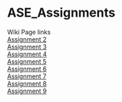 # ASE_Assignments

Wiki Page links<br>
<a href="https://github.com/Chaitanyaperavali/ASE_Assignments/wiki/Assignment-2:-Weather-and-directions-application">Assignment 2</a>
<br>
<a href="https://github.com/Chaitanyaperavali/ASE_Assignments/wiki/Assignment-2:-Weather-and-directions-application">Assignment 3</a>
<br>
<a href="https://github.com/Chaitanyaperavali/ASE_Assignments/wiki/Assignment-4:-Text-to-Speech-Android-application">Assignment 4</a>
<br>
<a href="https://github.com/Chaitanyaperavali/ASE_Assignments/wiki/Assignment-5:-Geo-Location-and-Camera-Application">Assignment 5</a>
<br>
<a href="https://github.com/Chaitanyaperavali/ASE_Assignments/wiki/Assignment-6:-Google-VR-video-player-with-spatial-audio-feature-and-Smartwatch-application">Assignment 6</a>
<br>
<a href="https://github.com/Chaitanyaperavali/ASE_Assignments/wiki/Assignment-7:-Hybrid-application-using-ionic-framework">Assignment 7</a>
<br>
<a href="https://github.com/Chaitanyaperavali/ASE_Assignments/wiki/Assignment-8-:-Ionic-application-part-2">Assignment 8</a>
<br>
<a href="https://github.com/Chaitanyaperavali/ASE_Assignments/wiki/Assignment-2:-Nodejs-and-Express.js-application">Assignment 9</a>
